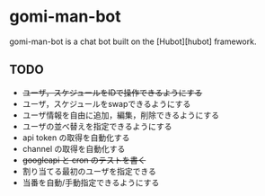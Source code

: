 # gomi-man-bot

gomi-man-bot is a chat bot built on the [Hubot][hubot] framework.

## TODO

- ~~ユーザ，スケジュールをIDで操作できるようにする~~
- ユーザ，スケジュールをswapできるようにする
- ユーザ情報を自由に追加，編集，削除できるようにする
- ユーザの並べ替えを指定できるようにする
- api token の取得を自動化する
- channel の取得を自動化する
- ~~googleapi と cron のテストを書く~~
- 割り当てる最初のユーザを指定できる
- 当番を自動/手動指定できるようにする
